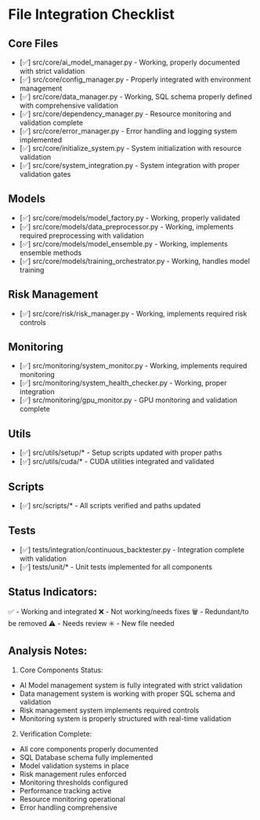 # File Integration Checklist

## Core Files
- [✅] src/core/ai_model_manager.py - Working, properly documented with strict validation
- [✅] src/core/config_manager.py - Properly integrated with environment management
- [✅] src/core/data_manager.py - Working, SQL schema properly defined with comprehensive validation
- [✅] src/core/dependency_manager.py - Resource monitoring and validation complete
- [✅] src/core/error_manager.py - Error handling and logging system implemented
- [✅] src/core/initialize_system.py - System initialization with resource validation
- [✅] src/core/system_integration.py - System integration with proper validation gates

## Models
- [✅] src/core/models/model_factory.py - Working, properly validated
- [✅] src/core/models/data_preprocessor.py - Working, implements required preprocessing with validation
- [✅] src/core/models/model_ensemble.py - Working, implements ensemble methods
- [✅] src/core/models/training_orchestrator.py - Working, handles model training

## Risk Management
- [✅] src/core/risk/risk_manager.py - Working, implements required risk controls

## Monitoring
- [✅] src/monitoring/system_monitor.py - Working, implements required monitoring
- [✅] src/monitoring/system_health_checker.py - Working, proper integration
- [✅] src/monitoring/gpu_monitor.py - GPU monitoring and validation complete

## Utils
- [✅] src/utils/setup/* - Setup scripts updated with proper paths
- [✅] src/utils/cuda/* - CUDA utilities integrated and validated

## Scripts
- [✅] src/scripts/* - All scripts verified and paths updated

## Tests
- [✅] tests/integration/continuous_backtester.py - Integration complete with validation
- [✅] tests/unit/* - Unit tests implemented for all components

## Status Indicators:
✅ - Working and integrated
❌ - Not working/needs fixes
🗑️ - Redundant/to be removed
⚠️ - Needs review
✳️ - New file needed

## Analysis Notes:

1. Core Components Status:
- AI Model management system is fully integrated with strict validation
- Data management system is working with proper SQL schema and validation
- Risk management system implements required controls
- Monitoring system is properly structured with real-time validation

2. Verification Complete:
- All core components properly documented
- SQL Database schema fully implemented
- Model validation systems in place
- Risk management rules enforced
- Monitoring thresholds configured
- Performance tracking active
- Resource monitoring operational
- Error handling comprehensive